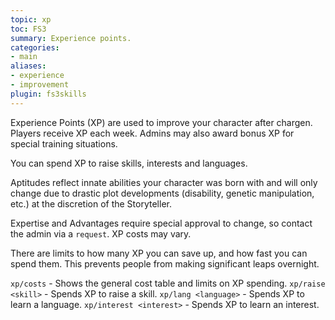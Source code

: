 ```yaml
---
topic: xp
toc: FS3
summary: Experience points.
categories:
- main
aliases:
- experience
- improvement
plugin: fs3skills
---
```

Experience Points (XP) are used to improve your character after chargen. Players receive XP each week.  Admins may also award bonus XP for special training situations.  

You can spend XP to raise skills, interests and languages.  

Aptitudes reflect innate abilities your character was born with and will only change due to drastic plot developments (disability, genetic manipulation, etc.) at the discretion of the Storyteller.  

Expertise and Advantages require special approval to change, so contact the admin via a `request`.  XP costs may vary.

There are limits to how many XP you can save up, and how fast you can spend them.  This prevents people from making significant leaps overnight.

`xp/costs` - Shows the general cost table and limits on XP spending.
`xp/raise <skill>` - Spends XP to raise a skill.
`xp/lang <language>` - Spends XP to learn a language.
`xp/interest <interest>` - Spends XP to learn an interest.

